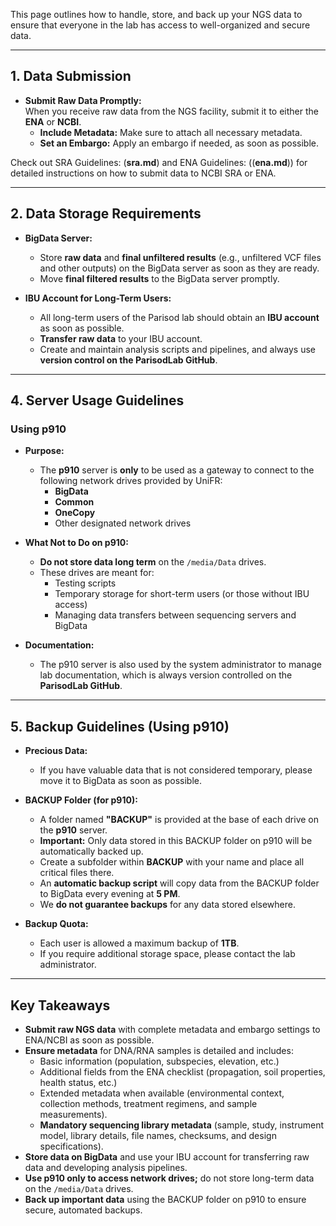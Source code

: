 This page outlines how to handle, store, and back up your NGS data to ensure that everyone in the lab has access to well-organized and secure data.

---

## 1. Data Submission

- **Submit Raw Data Promptly:**  
  When you receive raw data from the NGS facility, submit it to either the **ENA** or **NCBI**.  
  - **Include Metadata:** Make sure to attach all necessary metadata.
  - **Set an Embargo:** Apply an embargo if needed, as soon as possible.

Check out SRA Guidelines: (__sra.md__) and ENA Guidelines: ((__ena.md__)) for detailed instructions on how to submit data to NCBI SRA or ENA.

---


## 2. Data Storage Requirements

- **BigData Server:**  
  - Store **raw data** and **final unfiltered results** (e.g., unfiltered VCF files and other outputs) on the BigData server as soon as they are ready.
  - Move **final filtered results** to the BigData server promptly.

- **IBU Account for Long-Term Users:**  
  - All long-term users of the Parisod lab should obtain an **IBU account** as soon as possible.
  - **Transfer raw data** to your IBU account.
  - Create and maintain analysis scripts and pipelines, and always use **version control on the ParisodLab GitHub**.

---

## 4. Server Usage Guidelines

### Using p910
- **Purpose:**  
  - The **p910** server is **only** to be used as a gateway to connect to the following network drives provided by UniFR:
    - **BigData**
    - **Common**
    - **OneCopy**
    - Other designated network drives

- **What Not to Do on p910:**  
  - **Do not store data long term** on the `/media/Data` drives.
  - These drives are meant for:
    - Testing scripts
    - Temporary storage for short-term users (or those without IBU access)
    - Managing data transfers between sequencing servers and BigData

- **Documentation:**  
  - The p910 server is also used by the system administrator to manage lab documentation, which is always version controlled on the **ParisodLab GitHub**.

---

## 5. Backup Guidelines (Using p910)

- **Precious Data:**  
  - If you have valuable data that is not considered temporary, please move it to BigData as soon as possible.

- **BACKUP Folder (for p910):**  
  - A folder named **"BACKUP"** is provided at the base of each drive on the **p910** server.
  - **Important:** Only data stored in this BACKUP folder on p910 will be automatically backed up.
  - Create a subfolder within **BACKUP** with your name and place all critical files there.
  - An **automatic backup script** will copy data from the BACKUP folder to BigData every evening at **5 PM**.
  - We **do not guarantee backups** for any data stored elsewhere.

- **Backup Quota:**  
  - Each user is allowed a maximum backup of **1TB**.  
  - If you require additional storage space, please contact the lab administrator.

---

## Key Takeaways

- **Submit raw NGS data** with complete metadata and embargo settings to ENA/NCBI as soon as possible.
- **Ensure metadata** for DNA/RNA samples is detailed and includes:
  - Basic information (population, subspecies, elevation, etc.)
  - Additional fields from the ENA checklist (propagation, soil properties, health status, etc.)
  - Extended metadata when available (environmental context, collection methods, treatment regimens, and sample measurements).
  - **Mandatory sequencing library metadata** (sample, study, instrument model, library details, file names, checksums, and design specifications).
- **Store data on BigData** and use your IBU account for transferring raw data and developing analysis pipelines.
- **Use p910 only to access network drives;** do not store long-term data on the `/media/Data` drives.
- **Back up important data** using the BACKUP folder on p910 to ensure secure, automated backups.

